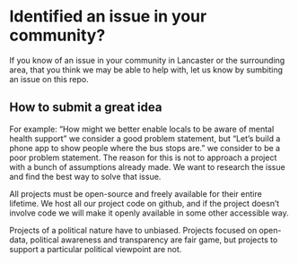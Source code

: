 # Identified an issue in your community?
If you know of an issue in your community in Lancaster or the surrounding area, that you think we may be able to help with, let us know by sumbiting an issue on this repo.

## How to submit a great idea
For example: “How might we better enable locals to be aware of mental health support” we consider a good problem statement, but “Let’s build a phone app to show people where the bus stops are.” we consider to be a poor problem statement. The reason for this is not to approach a project with a bunch of assumptions already made. We want to research the issue and find the best way to solve that issue.

All projects must be open-source and freely available for their entire lifetime. We host all our project code on github, and if the project doesn’t involve code we will make it openly available in some other accessible way.

Projects of a political nature have to unbiased. Projects focused on open-data, political awareness and transparency are fair game, but projects to support a particular political viewpoint are not.
